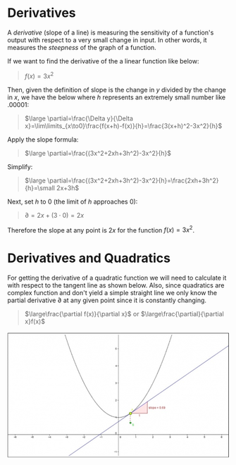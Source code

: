 # Derivatives

A *derivative* (slope of a line) is measuring the sensitivity of a function's output with respect to a very small change in  input. In other words, it measures the *steepness* of the graph of a function.

If we want to find the derivative of the a linear function like below:

> $f(x)=3x^2$

Then, given the definition of slope is the change in $y$ divided by the change in $x$, we have the below where $h$ represents an extremely small number like $.00001$:

> $\large \partial=\frac{\Delta y}{\Delta x}=\lim\limits_{x\to0}\frac{f(x+h)-f(x)}{h}=\frac{3(x+h)^2-3x^2}{h}$

Apply the slope formula:

> $\large \partial=\frac{(3x^2+2xh+3h^2)-3x^2}{h}$

Simplify:

> $\large \partial=\frac{(3x^2+2xh+3h^2)-3x^2}{h}=\frac{2xh+3h^2}{h}=\small 2x+3h$

Next, set $h$ to $0$ (the limit of $h$ approaches $0$):

> $\partial=2x+(3\cdot0)=2x$

Therefore the slope at any point is $2x$ for the function $f(x)=3x^2$.

# Derivatives and Quadratics

For getting the derivative of a quadratic function we will need to calculate it with respect to the tangent line as shown below. Also, since quadratics are complex function and don't yield a simple straight line we only know the partial derivative $\partial$ at any given point since it is constantly changing.

> $\large\frac{\partial f(x)}{\partial x}$ or $\large\frac{\partial}{\partial x}f(x)$

![Derivative of a Quadratic](../images/calculus/derivative_quadratic.png)